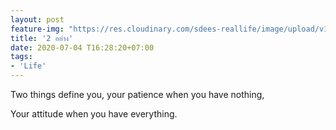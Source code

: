 ```yaml
---
layout: post
feature-img: "https://res.cloudinary.com/sdees-reallife/image/upload/v1555658919/sample_feature_img.png"
title: '2 อย่าง'
date: 2020-07-04 T16:28:20+07:00
tags:
- 'Life'
---
```

Two things define you, your patience when you have nothing,

<i class="fa fa-child" style="color:plum"></i>

Your attitude when you have everything.
